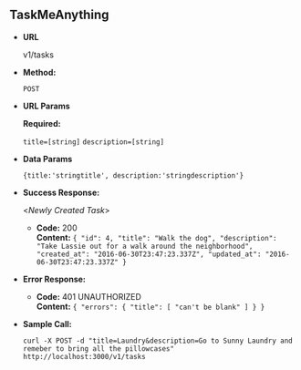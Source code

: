 **TaskMeAnything**
----

* **URL**

  v1/tasks


* **Method:**

  `POST`

*  **URL Params**

   **Required:**

   `title=[string]`
   `description=[string]`

* **Data Params**

  `{title:'stringtitle', description:'stringdescription'}`

* **Success Response:**

  <_Newly Created Task_>

  * **Code:** 200 <br />
    **Content:** `{
  "id": 4,
  "title": "Walk the dog",
  "description": "Take Lassie out for a walk around the neighborhood",
  "created_at": "2016-06-30T23:47:23.337Z",
  "updated_at": "2016-06-30T23:47:23.337Z"
}`

* **Error Response:**

  * **Code:** 401 UNAUTHORIZED <br />
    **Content:** `{
  "errors": {
    "title": [
      "can't be blank"
    ]
  }
}`


* **Sample Call:**

  `curl -X POST -d "title=Laundry&description=Go to Sunny Laundry and remeber to bring all the pillowcases" http://localhost:3000/v1/tasks
`
